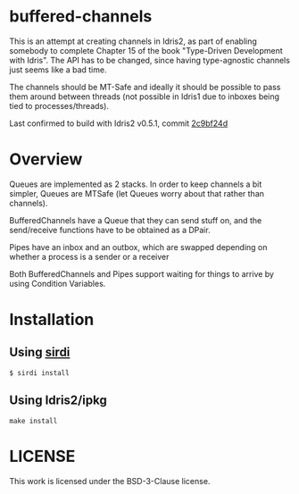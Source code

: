 # buffered-channels

This is an attempt at creating channels in Idris2, as part of enabling
somebody to complete Chapter 15 of the book "Type-Driven Development with
Idris". The API has to be changed, since having type-agnostic channels just
seems like a bad time.

The channels should be MT-Safe and ideally it should be possible to pass them
around between threads (not possible in Idris1 due to inboxes being tied to
processes/threads).

Last confirmed to build with Idris2 v0.5.1, commit
[2c9bf24d](https://github.com/idris-lang/Idris2/commit/2c9bf24d2f8ef84aa3125664ae8e0aaf8678548e)


# Overview

Queues are implemented as 2 stacks. In order to keep channels a bit simpler,
Queues are MTSafe (let Queues worry about that rather than channels).

BufferedChannels have a Queue that they can send stuff on, and the send/receive
functions have to be obtained as a DPair.

Pipes have an inbox and an outbox, which are swapped depending on whether a
process is a sender or a receiver

Both BufferedChannels and Pipes support waiting for things to arrive by using
Condition Variables.

# Installation

## Using [sirdi](https://github.com/eayus/sirdi)

```
$ sirdi install
```

## Using Idris2/ipkg

```
make install
```


# LICENSE

This work is licensed under the BSD-3-Clause license.


